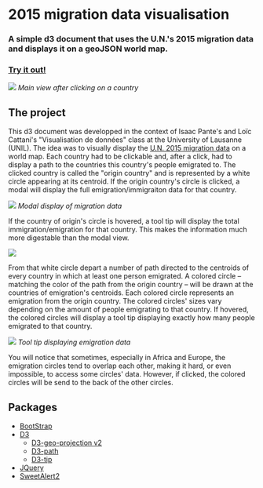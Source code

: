 # 2015 migration data visualisation
### A simple d3 document that uses the U.N.'s 2015 migration data and displays it on a geoJSON world map.
### [Try it out!](https://digitaldw.github.io/visualisation-de-donnees/app/html/index.html)

![](images/main_view.png)
*Main view after clicking on a country*

## The project
This d3 document was developped in the context of Isaac Pante's and Loïc Cattani's "Visualisation de données" class at the University of Lausanne (UNIL).
The idea was to visually display the [U.N. 2015 migration data](https://www.un.org/development/desa/pd/content/international-migrant-stock) on a world map. Each country had to be clickable and, after a click, had to display a path to the countries this country's people emigrated to. The clicked country is called the "origin country" and is represented by a white circle appearing at its centroid. If the origin country's circle is clicked, a modal will display the full emigration/immigraiton data for that country. 

![](images/modal_view.png)
*Modal display of migration data*

If the country of origin's circle is hovered, a tool tip will display the total immigration/emigration for that country. This makes the information much more digestable than the modal view.

![](images/origin_migration.png)

From that white circle depart a number of path directed to the centroids of every country in which at least one person emigrated. A colored circle – matching the color of the path from the origin country – will be drawn at the countries of emigration's centroids. Each colored circle represents an emigration from the origin country. The colored circles' sizes vary depending on the amount of people emigrating to that country. If hovered, the colored circles will display a tool tip displaying exactly how many people emigrated to that country. 

![](images/emigration_circle.png)
*Tool tip displaying emigration data*

You will notice that sometimes, especially in Africa and Europe, the emigration circles tend to overlap each other, making it hard, or even impossible, to access some circles' data. However, if clicked, the colored circles will be send to the back of the other circles.

## Packages
* [BootStrap](https://getbootstrap.com/)
* [D3](https://d3js.org/)
  * [D3-geo-projection v2](https://github.com/d3/d3-geo-projection)
  * [D3-path](https://github.com/d3/d3-path)
  * [D3-tip](https://github.com/caged/d3-tip)
* [JQuery](https://ajax.googleapis.com/ajax/libs/jquery/3.4.1/jquery.min.js)
* [SweetAlert2](https://sweetalert2.github.io/)
